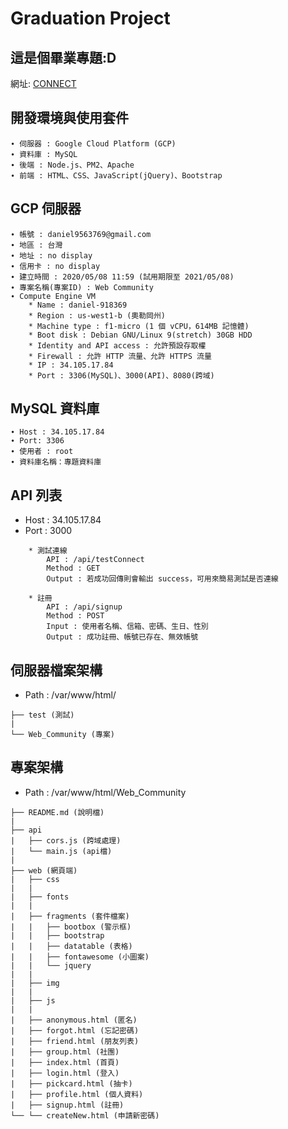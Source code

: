# Graduation Project
這是個畢業專題:D
------------------------------------------------------------------------------
網址: [CONNECT](https://ngnl666.github.io/Web_Community/Web/index.html)

## 開發環境與使用套件
    ∙ 伺服器 : Google Cloud Platform (GCP)
    ∙ 資料庫 : MySQL
    ∙ 後端 : Node.js、PM2、Apache
    ∙ 前端 : HTML、CSS、JavaScript(jQuery)、Bootstrap

## GCP 伺服器
    ∙ 帳號 : daniel9563769@gmail.com
    ∙ 地區 : 台灣
    ∙ 地址 : no display
    ∙ 信用卡 : no display
    ∙ 建立時間 : 2020/05/08 11:59 (試用期限至 2021/05/08)
    ∙ 專案名稱(專案ID) : Web Community
    ∙ Compute Engine VM
        * Name : daniel-918369
        * Region : us-west1-b (奧勒岡州)
        * Machine type : f1-micro (1 個 vCPU，614MB 記憶體)
        * Boot disk : Debian GNU/Linux 9(stretch) 30GB HDD
        * Identity and API access : 允許預設存取權
        * Firewall : 允許 HTTP 流量、允許 HTTPS 流量
        * IP : 34.105.17.84
        * Port : 3306(MySQL)、3000(API)、8080(跨域)
        
## MySQL 資料庫
    ∙ Host : 34.105.17.84
    ∙ Port: 3306
    ∙ 使用者 : root
    ∙ 資料庫名稱：專題資料庫


## API 列表
* Host : 34.105.17.84
* Port : 3000
```
    * 測試連線
        API : /api/testConnect
        Method : GET
        Output : 若成功回傳則會輸出 success，可用來簡易測試是否連線

    * 註冊
        API : /api/signup
        Method : POST
        Input : 使用者名稱、信箱、密碼、生日、性別
        Output : 成功註冊、帳號已存在、無效帳號
```

## 伺服器檔案架構
* Path : /var/www/html/
```
├── test (測試)
|
└── Web_Community (專案)
```

## 專案架構
* Path : /var/www/html/Web_Community
```
├── README.md (說明檔)
|
├── api
|   ├── cors.js (跨域處理)
|   └── main.js (api檔)
|
├── web (網頁端)
|   ├── css
|   |
|   ├── fonts
|   |
|   ├── fragments (套件檔案)
|   |   ├── bootbox (警示框)
|   |   ├── bootstrap
|   |   ├── datatable (表格)
|   |   ├── fontawesome (小圖案)
|   |   └── jquery
|   |
|   ├── img
|   |
|   ├── js
|   |
|   ├── anonymous.html (匿名)
|   ├── forgot.html (忘記密碼)
|   ├── friend.html (朋友列表)
|   ├── group.html (社團)
|   ├── index.html (首頁)
|   ├── login.html (登入)
|   ├── pickcard.html (抽卡)
|   ├── profile.html (個人資料)
|   ├── signup.html (註冊)
└── └── createNew.html (申請新密碼)
```
